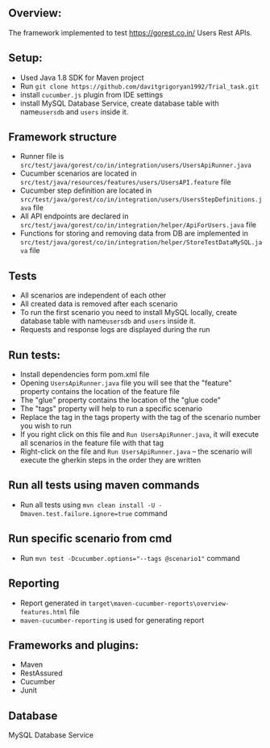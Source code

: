 ## Overview:
The framework implemented to test https://gorest.co.in/ Users Rest APIs.

## Setup:
* Used Java 1.8 SDK for Maven project 
* Run `git clone https://github.com/davitgrigoryan1992/Trial_task.git`
* install `cucumber.js` plugin from IDE settings
* install MySQL Database Service, create database table with name`usersdb` and `users` inside it.

## Framework structure
* Runner file is `src/test/java/gorest/co/in/integration/users/UsersApiRunner.java`
* Cucumber scenarios are located in `src/test/java/resources/features/users/UsersAPI.feature` file
* Cucumber step definition are located in `src/test/java/gorest/co/in/integration/users/UsersStepDefinitions.java` file
* All API endpoints are declared in `src/test/java/gorest/co/in/integration/helper/ApiForUsers.java` file
* Functions for storing and removing data from DB are implemented in `src/test/java/gorest/co/in/integration/helper/StoreTestDataMySQL.java` file

## Tests
* All scenarios are independent of each other
* All created data is removed after each scenario
* To run the first scenario you need to install MySQL locally, create database table with name`usersdb` and `users`
 inside it.
* Requests and response logs are displayed during the run

## Run tests:
* Install dependencies form pom.xml file
* Opening `UsersApiRunner.java` file you will see that the "feature" property contains the location of the feature file
* The "glue" property contains the location of the "glue code"
* The "tags" property will help to run a specific scenario 
* Replace the tag in the tags property with the tag of the scenario number you wish to run
* If you right click on this file and `Run UsersApiRunner.java`, it will execute all scenarios in the feature file with that tag
* Right-click on the file and `Run UsersApiRunner.java` – the scenario will execute the gherkin steps in the order they are written

## Run all tests using maven commands
* Run all tests using `mvn clean install -U -Dmaven.test.failure.ignore=true` command

## Run specific scenario from cmd 
* Run `mvn test -Dcucumber.options="--tags @scenario1"` command

## Reporting
* Report generated in `target\maven-cucumber-reports\overview-features.html` file
* `maven-cucumber-reporting` is used for generating report

## Frameworks and plugins:
* Maven
* RestAssured
* Cucumber 
* Junit

## Database
MySQL Database Service
